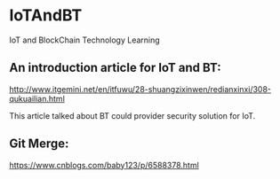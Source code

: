 # IoTAndBT
IoT and BlockChain Technology Learning

## An introduction article for IoT and BT:
http://www.itgemini.net/en/itfuwu/28-shuangzixinwen/redianxinxi/308-qukuailian.html

This article talked about BT could provider security solution for IoT.

## Git Merge:
https://www.cnblogs.com/baby123/p/6588378.html
